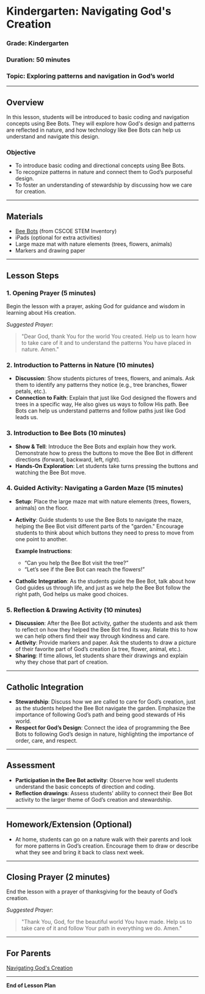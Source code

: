 # Kindergarten: Navigating God's Creation

### **Grade**: Kindergarten  
### **Duration**: 50 minutes  
### **Topic**: Exploring patterns and navigation in God’s world

---

## **Overview**
In this lesson, students will be introduced to basic coding and navigation concepts using Bee Bots. They will explore how God's design and patterns are reflected in nature, and how technology like Bee Bots can help us understand and navigate this design.

### **Objective**
- To introduce basic coding and directional concepts using Bee Bots.
- To recognize patterns in nature and connect them to God’s purposeful design.
- To foster an understanding of stewardship by discussing how we care for creation.

---

## **Materials**
- [Bee Bots](https://cscoe.myturn.com/library/) (from CSCOE STEM Inventory)
- iPads (optional for extra activities)
- Large maze mat with nature elements (trees, flowers, animals)
- Markers and drawing paper

---

## **Lesson Steps**

### **1. Opening Prayer (5 minutes)**  
Begin the lesson with a prayer, asking God for guidance and wisdom in learning about His creation.

_Suggested Prayer_:
> "Dear God, thank You for the world You created. Help us to learn how to take care of it and to understand the patterns You have placed in nature. Amen."

### **2. Introduction to Patterns in Nature (10 minutes)**  
- **Discussion**: Show students pictures of trees, flowers, and animals. Ask them to identify any patterns they notice (e.g., tree branches, flower petals, etc.).  
- **Connection to Faith**: Explain that just like God designed the flowers and trees in a specific way, He also gives us ways to follow His path. Bee Bots can help us understand patterns and follow paths just like God leads us.

### **3. Introduction to Bee Bots (10 minutes)**  
- **Show & Tell**: Introduce the Bee Bots and explain how they work. Demonstrate how to press the buttons to move the Bee Bot in different directions (forward, backward, left, right).
- **Hands-On Exploration**: Let students take turns pressing the buttons and watching the Bee Bot move.

### **4. Guided Activity: Navigating a Garden Maze (15 minutes)**  
- **Setup**: Place the large maze mat with nature elements (trees, flowers, animals) on the floor.
- **Activity**: Guide students to use the Bee Bots to navigate the maze, helping the Bee Bot visit different parts of the "garden." Encourage students to think about which buttons they need to press to move from one point to another.
  
  **Example Instructions**:
  - “Can you help the Bee Bot visit the tree?”
  - “Let’s see if the Bee Bot can reach the flowers!”

- **Catholic Integration**: As the students guide the Bee Bot, talk about how God guides us through life, and just as we help the Bee Bot follow the right path, God helps us make good choices.

### **5. Reflection & Drawing Activity (10 minutes)**  
- **Discussion**: After the Bee Bot activity, gather the students and ask them to reflect on how they helped the Bee Bot find its way. Relate this to how we can help others find their way through kindness and care.
- **Activity**: Provide markers and paper. Ask the students to draw a picture of their favorite part of God’s creation (a tree, flower, animal, etc.).
- **Sharing**: If time allows, let students share their drawings and explain why they chose that part of creation.

---

## **Catholic Integration**
- **Stewardship**: Discuss how we are called to care for God’s creation, just as the students helped the Bee Bot navigate the garden. Emphasize the importance of following God’s path and being good stewards of His world.
- **Respect for God’s Design**: Connect the idea of programming the Bee Bots to following God’s design in nature, highlighting the importance of order, care, and respect.

---

## **Assessment**
- **Participation in the Bee Bot activity**: Observe how well students understand the basic concepts of direction and coding.
- **Reflection drawings**: Assess students' ability to connect their Bee Bot activity to the larger theme of God’s creation and stewardship.

---

## **Homework/Extension (Optional)**
- At home, students can go on a nature walk with their parents and look for more patterns in God’s creation. Encourage them to draw or describe what they see and bring it back to class next week.

---

## **Closing Prayer (2 minutes)**  
End the lesson with a prayer of thanksgiving for the beauty of God’s creation.

_Suggested Prayer_:
> "Thank You, God, for the beautiful world You have made. Help us to take care of it and follow Your path in everything we do. Amen."

---

## **For Parents**  
[Navigating God's Creation](LessonPlans/Grades1-3/Parent%20Resources/Navigating%20God%27s%20Creation.md)

---

**End of Lesson Plan**
